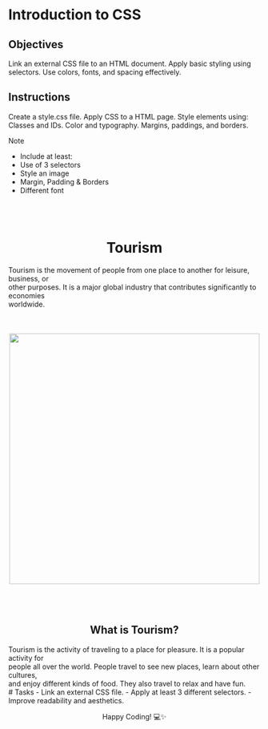 # Introduction to CSS

## Objectives
Link an external CSS file to an HTML document.
Apply basic styling using selectors.
Use colors, fonts, and spacing effectively.

## Instructions

Create a style.css file.
Apply CSS to a HTML page.
Style elements using:
Classes and IDs.
Color and typography.
Margins, paddings, and borders.

>[!NOTE]
>  - Include at least:
>  - Use of 3 selectors
>  - Style an image
>  - Margin, Padding & Borders
>  - Different font



<!DOCTYPE html>
<html lang="en">
<head>
    <meta charset="UTF-8">
    <meta http-equiv="X-UA-Compatible" content="IE=edge">
    <meta name="viewport" content="width=device-width, initial-scale=1.0">
    <title>Document</title>
    <style>
        .container {
            display: flex;
            flex-direction: column;
            align-items: center;
            justify-content: center;
            margin-top: 50px;
        }
        .header {
            display: flex;
            flex-direction: column;
            align-items: center;
            justify-content: center;
            margin-bottom: 50px;
        }
        .content {
            display: flex;
            flex-direction: column;
            align-items: center;
            justify-content: center;
            margin-top: 50px;
        }
    </style>
</head>
<body>
    <div class="container">
        <div class="header">
            <h1>Tourism</h1>
            <p1>Tourism is the movement of people from one place to another for leisure, business, or <br>
                other purposes. It is a major global industry that contributes significantly to economies <br>
                worldwide.</p1>
        </div>
        <img src="future.jpg" width="500px" height="500px">
        <div class="content">
            <h2>What is Tourism?</h2>
            <p1>Tourism is the activity of traveling to a place for pleasure. It is a popular activity for <br>
                people all over the world. People travel to see new places, learn about other cultures, <br>
                and enjoy different kinds of food. They also travel to relax and have fun.</p1>
</body>
</html>
# Tasks
 - Link an external CSS file.
 - Apply at least 3 different selectors.
 - Improve readability and aesthetics.

Happy Coding! 💻✨
